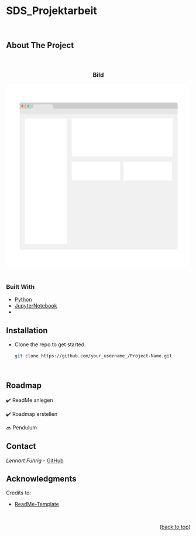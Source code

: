 # SDS_Projektarbeit
<div id="top"></div>
<br />


## About The Project

<br />
<div align="center">
  
  <h3>Bild</h3>
  
  <a href="https://github.com/lennart2810/SDS_Projektarbeit/blob/master/appendix">
    <img src="appendix/screenshot.png" alt="Images" width="500" height="500">
  </a>
</div>

<!-- Überschrift mittig ausrichten -->
<!-- <h3 align="center">Überschrift</h3> -->
<br />


### Built With

* [Python](https://www.python.org)
* [JupyterNotebook ](https://www.anaconda.com/products/individual#Downloads)
* <br />


## Installation

* Clone the repo to get started.
   ```sh
   git clone https://github.com/your_username_/Project-Name.git
   ```

<!-- inline code -->
<!-- Clone the repo `git clone https://github.com/your_username_/Project-Name.git` to get started. -->
<br />


## Roadmap

:heavy_check_mark: ReadMe anlegen

:heavy_check_mark: Roadmap erstellen

:soon: Pendulum
<br />

## Contact

_Lennart Fuhrig_ - [GitHub](https://github.com/lennart2810) 
<br />


## Acknowledgments

Credits to:
* [ReadMe-Template](https://github.com/othneildrew/Best-README-Template)
<br />


<p align="right">(<a href="#top">back to top</a>)</p>
